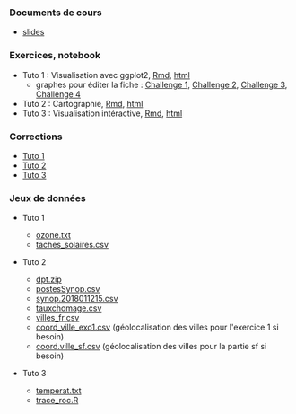 
### Documents de cours

- [slides](pres_visu.pdf)

<!---
- [slides au format rapport](pres_R_article1.pdf)
--->


### Exercices, notebook

- Tuto 1 : Visualisation avec ggplot2, [Rmd](std_tuto_ggplot2.Rmd), [html](std_tuto_ggplot2.nb.html)
  - graphes pour éditer la fiche : [Challenge 1](challenge1.pdf), [Challenge 2](challenge2.pdf), [Challenge 3](challenge3.pdf), [Challenge 4](challenge4.pdf)
- Tuto 2 : Cartographie, [Rmd](std_tuto_carto.Rmd), [html](std_tuto_carto.nb.html)
- Tuto 3 : Visualisation intéractive, [Rmd](std_tuto_shiny.Rmd), [html](std_tuto_shiny.nb.html)



### Corrections

- [Tuto 1](tuto_ggplot2.html)
- [Tuto 2](tuto_carto.html)
- [Tuto 3](fiche3_cor.html)




### Jeux de données

- Tuto 1
  - [ozone.txt](ozone.txt)
  - [taches_solaires.csv](taches_solaires.csv)
  
- Tuto 2
  - [dpt.zip](dpt.zip)
  - [postesSynop.csv](postesSynop.csv)
  - [synop.2018011215.csv](synop.2018011215.csv)
  - [tauxchomage.csv](tauxchomage.csv)
  - [villes_fr.csv](villes_fr.csv)
  - [coord_ville_exo1.csv](coord_ville_exo1.csv) (géolocalisation des villes pour l'exercice 1 si besoin)
  - [coord.ville_sf.csv](coord.ville_sf.csv) (géolocalisation des villes pour la partie sf si besoin)
  
- Tuto 3
  - [temperat.txt](temperat.txt)
  - [trace_roc.R](trace_roc.R)
  
  
  
